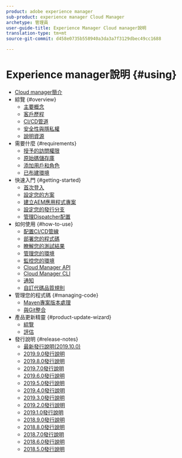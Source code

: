 ```yaml
---
product: adobe experience manager
sub-product: experience manager Cloud Manager
archetype: 管理員
user-guide-title: Experience Manager Cloud manager說明
translation-type: tm+mt
source-git-commit: d458e0735b558940a3da3a7f3129dbec49cc1688

---
```



# Experience manager說明 {#using}

+ [Cloud manager簡介](introduction-to-cloud-manager.md)
+ 綜覽 {#overview}
   + [主要概念](key-concepts.md)
   + [客戶歷程](customer-journey.md)
   + [CI/CD管道](ci-cd-pipeline.md)
   + [安全性與隱私權](security-and-privacy.md)
   + [說明資源](help-resources.md)
+ 需要什麼 {#requirements}
   + [授予的訪問權限](access-rights-granted.md)
   + [原始碼儲存庫](source-code-repository.md)
   + [添加用戶和角色](setting-up-users-and-roles.md)
   + [已布建環境](environments-provisioned.md)
+ 快速入門 {#getting-started}
   + [首次登入](first-time-login.md)
   + [設定您的方案](setting-up-program.md)
   + [建立AEM應用程式專案](create-an-application-project.md)
   + [設定您的發行分支](configure-your-release-branches.md)
   + [管理Dispatcher配置](dispatcher-configurations.md)
+ 如何使用 {#how-to-use}
   + [配置CI/CD管線](configuring-pipeline.md)
   + [部署您的程式碼](deploying-code.md)
   + [瞭解您的測試結果](understand-your-test-results.md)
   + [管理您的環境](manage-your-environment.md)
   + [監控您的環境](monitor-your-environments.md)
   + [Cloud Manager API](https://www.adobe.io/apis/experiencecloud/cloud-manager/docs.html)
   + [Cloud Manager CLI](https://github.com/adobe/aio-cli-plugin-cloudmanager/blob/master/README.md)
   + [通知](notifications.md)
   + [自訂代碼品質規則](custom-code-quality-rules.md)
+ 管理您的程式碼 {#managing-code}
   + [Maven專案版本處理](activating-maven-project.md)
   + [與Git整合](setup-cloud-manager-git-integration.md)
+ 產品更新精靈 {#product-update-wizard}
   + [綜覽](overview-productupdate-wizard.md)
   + [評估](evaluation.md)
+ 發行說明 {#release-notes}
   + [最新發行說明(2019.10.0)](release-notes-current.md)
   + [2019.9.0發行說明](release-notes-2019-9-0.md)
   + [2019.8.0發行說明](release-notes-2019-8-0.md)
   + [2019.7.0發行說明](release-notes-2019-7-0.md)
   + [2019.6.0發行說明](release-notes-2019-6-0.md)
   + [2019.5.0發行說明](release-notes-2019-5-0.md)
   + [2019.4.0發行說明](release-notes-2019-4-0.md)
   + [2019.3.0發行說明](release-notes-2019-3-0.md)
   + [2019.2.0發行說明](release-notes-2019-2-0.md)
   + [2019.1.0發行說明](release-notes-2019-1-0.md)
   + [2018.9.0發行說明](release-notes-2018-9-0.md)
   + [2018.8.0發行說明](release-notes-2018-8-0.md)
   + [2018.7.0發行說明](release-notes-2018-7-0.md)
   + [2018.6.0發行說明](release-notes-2018-6-0.md)
   + [2018.5.0發行說明](release-notes-2018-5-0.md)
